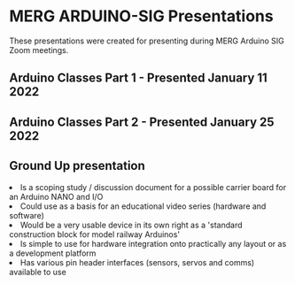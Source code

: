 # MERG ARDUINO-SIG Presentations

These presentations were created for presenting during MERG Arduino SIG Zoom meetings.

## Arduino Classes Part 1 - Presented January 11 2022
## Arduino Classes Part 2 - Presented January 25 2022

## Ground Up presentation
<li> Is a scoping study / discussion document for a possible carrier board for an Arduino NANO and I/O
<li> Could use as a basis for an educational video series (hardware and software)
<li> Would be a very usable device in its own right as a 'standard construction block for model railway Arduinos'
<li> Is simple to use for hardware integration onto practically any layout or as a development platform
<li> Has various pin header interfaces (sensors, servos and comms) available to use
